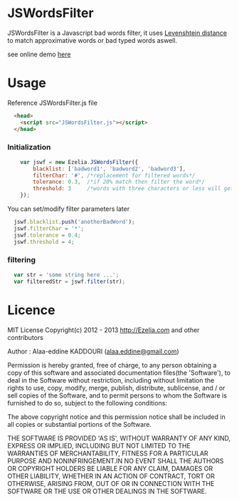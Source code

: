 JSWordsFilter
=============

JSWordsFilter is a Javascript bad words filter, it uses [Levenshtein distance](http://en.wikipedia.org/wiki/Levenshtein_distance) to match approximative words or bad typed words aswell.

see online demo [here](http://htmlpreview.github.com/?https://github.com/alaa-eddine/JSWordsFilter/master/demo.htm)


Usage
=====

Reference JSWordsFilter.js file
```html
  <head>
    <script src="JSWordsFilter.js"></script>
  </head>

```

### Initialization

```js
    var jswf = new Ezelia.JSWordsFilter({
        blacklist: ['badword1', 'badword2', 'badword3'],
        filterChar: '#', /*replacement for filtered words*/
        tolerance: 0.3,  /*if 20% match then filter the word*/
        threshold: 3     /*words with three characters or less will get filtered only on exact match => tolerance is ignored */
    });
```

You can set/modify filter parameters later

```js
  jswf.blacklist.push('anotherBadWord');
  jswf.filterChar = '*';
  jswf.tolerance = 0.4;
  jswf.threshold = 4;
```


### filtering

```js
  var str = 'some string here ...';
  var filteredStr = jswf.filter(str);
```


Licence
=======
   MIT License
   Copyright(c) 2012 - 2013 http://Ezelia.com and other contributors
   
   Author : Alaa-eddine KADDOURI (alaa.eddine@gmail.com)

 Permission is hereby granted, free of charge, to any person obtaining a copy of 
 this software and associated documentation files(the 'Software'), to deal in the 
 Software without restriction, including without limitation the rights to use, 
 copy, modify, merge, publish, distribute, sublicense, and / or sell copies of 
 the Software, and to permit persons to whom the Software is furnished to do so, 
 subject to the following conditions:

 The above copyright notice and this permission notice shall be included in 
 all copies or substantial portions of the Software.

 THE SOFTWARE IS PROVIDED 'AS IS', WITHOUT WARRANTY OF ANY KIND, EXPRESS OR 
 IMPLIED, INCLUDING  BUT NOT LIMITED  TO THE WARRANTIES  OF MERCHANTABILITY, 
 FITNESS FOR A PARTICULAR PURPOSE AND NONINFRINGEMENT.IN NO EVENT SHALL THE 
 AUTHORS  OR COPYRIGHT HOLDERS BE LIABLE  FOR  ANY CLAIM,  DAMAGES OR OTHER 
 LIABILITY,  WHETHER IN AN ACTION OF CONTRACT,  TORT OR OTHERWISE,  ARISING 
 FROM, OUT OF OR IN CONNECTION WITH THE SOFTWARE OR THE USE OR OTHER DEALINGS 
 IN THE SOFTWARE.

